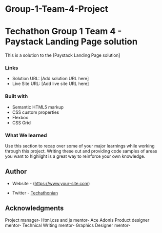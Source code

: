 # Group-1-Team-4-Project
# Techathon Group 1 Team 4 - Paystack Landing Page solution

This is a solution to the [Paystack Landing Page solution]


### Links

- Solution URL: [Add solution URL here]
- Live Site URL: [Add live site URL here]


### Built with

- Semantic HTML5 markup
- CSS custom properties
- Flexbox
- CSS Grid


### What We learned

Use this section to recap over some of your major learnings while working through this project. Writing these out and providing code samples of areas you want to highlight is a great way to reinforce your own knowledge.



## Author

- Website - (https://www.your-site.com)

- Twitter - [Techathonian](https://www.twitter.com/Techathonian)



## Acknowledgments

Project manager- 
Html,css and js mentor- Ace Adonis
Product designer mentor-
Technical Writing mentor-
Graphics Designer mentor-
